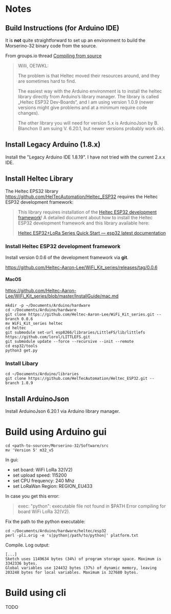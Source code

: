 # Notes

## Build Instructions (for Arduino IDE)

It is **not** quite straightforward to set up an environment to build the Morserino-32 binary code from the source.

From groups.io thread [Compiling from source](https://morserino.groups.io/g/main/topic/compiling_from_source/104750585?p=,,,20,0,0,0::recentpostdate/sticky,,,20,2,20,104750585,previd%3D1710572933441364752,nextid%3D1708351118178241033&previd=1710572933441364752&nextid=1708351118178241033)

> Willi, OE1WKL:
>
> The problem is that Heltec moved their resources around, and they
> are sometimes hard to find.
>
> The easiest way with the Arduino environment is to install the heltec
> library directly from Arduino’s library manager. The library is called
> „Heltec ESP32 Dev-Boards“, and I am using version 1.0.9 (newer
> versions might give problems and at a minimum require code changes).
>
> The other library you will need for version 5.x is ArduinoJson by
> B. Blanchon (I am suing V. 6.20.1, but newer versions probably work ok).

## Install Legacy Arduino (1.8.x)

Install the "Legacy Arduino IDE 1.8.19". I have not tried with the current 2.x.x IDE.

## Install Heltec Library

The Heltec EPS32 library https://github.com/HelTecAutomation/Heltec_ESP32 requires the Heltec ESP32
development framework:

> This library requires installation of the [Heltec ESP32 development framework](https://github.com/Heltec-Aaron-Lee/WiFi_Kit_series)! A detailed document about how to install the Heltec ESP32 development
> framework and this library available here:
>
> [Heltec ESP32+LoRa Series Quick Start — esp32 latest documentation](https://docs.heltec.org/en/node/esp32/esp32_general_docs/quick_start.html)

### Install Heltec ESP32 development framework

Install version 0.0.6 of the development framework via **git**.

https://github.com/Heltec-Aaron-Lee/WiFi_Kit_series/releases/tag/0.0.6

#### MacOS

https://github.com/Heltec-Aaron-Lee/WiFi_Kit_series/blob/master/InstallGuide/mac.md

```
mkdir -p ~/Documents/Arduino/hardware
cd ~/Documents/Arduino/hardware
git clone https://github.com/Heltec-Aaron-Lee/WiFi_Kit_series.git --branch 0.0.6
mv WiFi_Kit_series heltec
cd heltec
git submodule set-url esp8266/libraries/LittleFS/lib/littlefs https://github.com/lorol/LITTLEFS.git
git submodule update --force --recursive --init --remote
cd esp32/tools
python3 get.py
```

### Install Libary

```
cd ~/Documents/Arduino/libraries
git clone https://github.com/HelTecAutomation/Heltec_ESP32.git --branch 1.0.9
```

## Install ArduinoJson

Install ArduinoJson 6.20.1 via Arduino library manager.

# Build using Arduino gui

```
cd <path-to-source>/Morserino-32/Software/src
mv 'Version 5' m32_v5
```

In gui:

* set board: WiFi LoRa 32(V2)
* set upload speed: 115200
* set CPU frequency: 240 Mhz
* set LoRaWan Region: REGION_EU433

In case you get this error:

> exec: "python": executable file not found in $PATH
> Error compiling for board WiFi LoRa 32(V2).

Fix the path to the python executable:

```
cd ~/Documents/Arduino/hardware/heltec/esp32
perl -pli.orig -e 's|python|/path/to/python|' platform.txt
```

Compile. Log output:

```
[...]
Sketch uses 1149634 bytes (34%) of program storage space. Maximum is 3342336 bytes.
Global variables use 124432 bytes (37%) of dynamic memory, leaving 203248 bytes for local variables. Maximum is 327680 bytes.
```

# Build using cli

TODO
